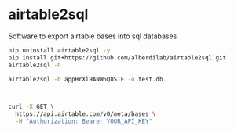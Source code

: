 # airtable2sql
Software to export airtable bases into sql databases

```sh
pip uninstall airtable2sql -y
pip install git+https://github.com/alberdilab/airtable2sql.git
airtable2sql -h

airtable2sql -b appHrXl9ANW6Q8STF -o test.db



curl -X GET \
  https://api.airtable.com/v0/meta/bases \
  -H "Authorization: Bearer YOUR_API_KEY"

```
